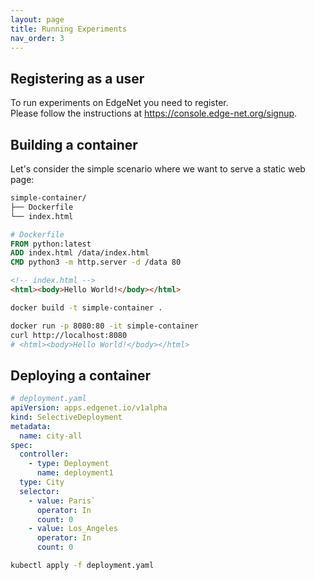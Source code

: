 ```yaml
---
layout: page
title: Running Experiments
nav_order: 3
---
```


## Registering as a user

To run experiments on EdgeNet you need to register.  
Please follow the instructions at <https://console.edge-net.org/signup>.

## Building a container

Let's consider the simple scenario where we want to serve a static web page:
```bash
simple-container/
├── Dockerfile
└── index.html
```

```dockerfile
# Dockerfile
FROM python:latest
ADD index.html /data/index.html
CMD python3 -m http.server -d /data 80
```

```html
<!-- index.html -->
<html><body>Hello World!</body></html>
```

```bash
docker build -t simple-container .
```

```bash
docker run -p 8080:80 -it simple-container
curl http://localhost:8080
# <html><body>Hello World!</body></html>
```

## Deploying a container

```yaml
# deployment.yaml
apiVersion: apps.edgenet.io/v1alpha
kind: SelectiveDeployment
metadata:
  name: city-all
spec:
  controller:
    - type: Deployment
      name: deployment1
  type: City
  selector:
    - value: Paris`
      operator: In
      count: 0
    - value: Los_Angeles
      operator: In
      count: 0
```

```bash
kubectl apply -f deployment.yaml
```